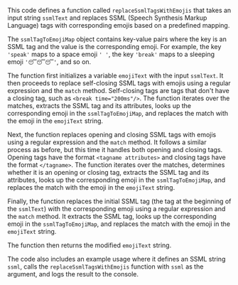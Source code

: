 This code defines a function called `replaceSsmlTagsWithEmojis` that takes an input string `ssmlText` and replaces SSML (Speech Synthesis Markup Language) tags with corresponding emojis based on a predefined mapping.

The `ssmlTagToEmojiMap` object contains key-value pairs where the key is an SSML tag and the value is the corresponding emoji. For example, the key `'speak'` maps to a space emoji `' '`, the key `'break'` maps to a sleeping emoji `'😴😴😴'`, and so on.

The function first initializes a variable `emojiText` with the input `ssmlText`. It then proceeds to replace self-closing SSML tags with emojis using a regular expression and the `match` method. Self-closing tags are tags that don't have a closing tag, such as `<break time="200ms"/>`. The function iterates over the matches, extracts the SSML tag and its attributes, looks up the corresponding emoji in the `ssmlTagToEmojiMap`, and replaces the match with the emoji in the `emojiText` string.

Next, the function replaces opening and closing SSML tags with emojis using a regular expression and the `match` method. It follows a similar process as before, but this time it handles both opening and closing tags. Opening tags have the format `<tagname attributes>` and closing tags have the format `</tagname>`. The function iterates over the matches, determines whether it is an opening or closing tag, extracts the SSML tag and its attributes, looks up the corresponding emoji in the `ssmlTagToEmojiMap`, and replaces the match with the emoji in the `emojiText` string.

Finally, the function replaces the initial SSML tag (the tag at the beginning of the `ssmlText`) with the corresponding emoji using a regular expression and the `match` method. It extracts the SSML tag, looks up the corresponding emoji in the `ssmlTagToEmojiMap`, and replaces the match with the emoji in the `emojiText` string.

The function then returns the modified `emojiText` string.

The code also includes an example usage where it defines an SSML string `ssml`, calls the `replaceSsmlTagsWithEmojis` function with `ssml` as the argument, and logs the result to the console.
